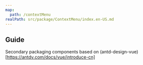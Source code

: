 ```yaml
---
map:
  path: /contextMenu
realPath: src/package/ContextMenu/index.en-US.md
---
```


## Guide

Secondary packaging components based on (antd-design-vue)[https://antdv.com/docs/vue/introduce-cn]
